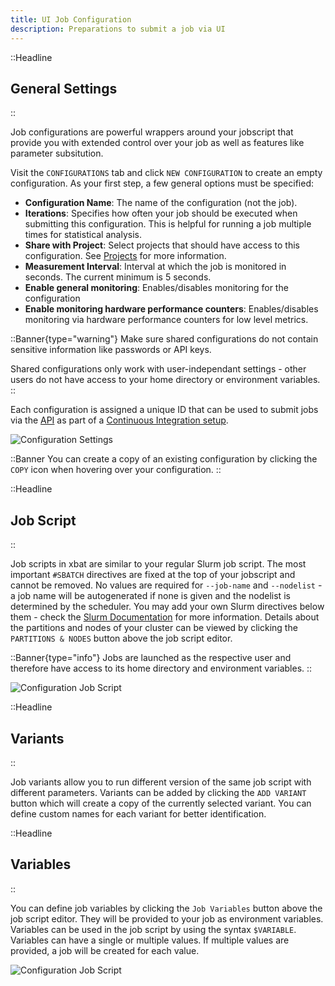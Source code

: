 ```yaml
---
title: UI Job Configuration
description: Preparations to submit a job via UI
---
```


::Headline

## General Settings

::

Job configurations are powerful wrappers around your jobscript that provide you with extended control over your job as well as features like parameter subsitution.

Visit the `CONFIGURATIONS` tab and click `NEW CONFIGURATION` to create an empty configuration. As your first step, a few general options must be specified:

-   **Configuration Name**: The name of the configuration (not the job).
-   **Iterations**: Specifies how often your job should be executed when submitting this configuration. This is helpful for running a job multiple times for statistical analysis.
-   **Share with Project**: Select projects that should have access to this configuration. See [Projects](/docs/user/projects) for more information.
-   **Measurement Interval**: Interval at which the job is monitored in seconds. The current minimum is 5 seconds.
-   **Enable general monitoring**: Enables/disables monitoring for the configuration
-   **Enable monitoring hardware performance counters**: Enables/disables monitoring via hardware performance counters for low level metrics.


::Banner{type="warning"}
Make sure shared configurations do not contain sensitive information like passwords or API keys.

Shared configurations only work with user-independant settings - other users do not have access to your home directory or environment variables.
::

Each configuration is assigned a unique ID that can be used to submit jobs via the [API](/docs/user/api) as part of a [Continuous Integration setup](/docs/user/ci).

<img src="/img/configuration_settings.png" alt="Configuration Settings" class="img img-70">
</img>

::Banner
You can create a copy of an existing configuration by clicking the `COPY` <span class="mdi mdi-content-copy"></span> icon when hovering over your configuration.
::

::Headline

## Job Script

::

Job scripts in xbat are similar to your regular Slurm job script. The most important `#SBATCH` directives are fixed at the top of your jobscript and cannot be removed. No values are required for `--job-name` and `--nodelist` - a job name will be autogenerated if none is given and the nodelist is determined by the scheduler. You may add your own Slurm directives below them - check the [Slurm Documentation](https://slurm.schedmd.com/sbatch.html#SECTION_OPTIONS) for more information. Details about the partitions and nodes of your cluster can be viewed by clicking the `PARTITIONS & NODES` button above the job script editor.

::Banner{type="info"}
Jobs are launched as the respective user and therefore have access to its home directory and environment variables.
::

<img src="/img/configuration_job_script.png" alt="Configuration Job Script" class="img img-60">
</img>

::Headline

## Variants

::

Job variants allow you to run different version of the same job script with different parameters. Variants can be added by clicking the `ADD VARIANT` button which will create a copy of the currently selected variant. You can define custom names for each variant for better identification.

::Headline

## Variables

::

You can define job variables by clicking the `Job Variables` button above the job script editor. They will be provided to your job as environment variables. Variables can be used in the job script by using the syntax `$VARIABLE`. Variables can have a single or multiple values. If multiple values are provided, a job will be created for each value.

<img src="/img/configuration_variables.png" alt="Configuration Job Script" class="img img-60">
</img>
